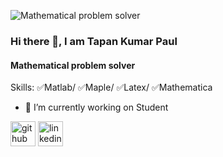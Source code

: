 ![Mathematical problem solver](https://media.licdn.com/dms/image/C5616AQF0gnESUDSu8Q/profile-displaybackgroundimage-shrink_350_1400/0/1607697300968?e=1680134400&v=beta&t=XR2OXwwR9CQbcw8_zUIJrRbIMRSOk_Vs34OyGtkk4Uw)

### Hi there 👋, I am Tapan Kumar Paul
#### Mathematical problem solver


Skills: 
✅Matlab/
✅Maple/
✅Latex/
✅Mathematica

- 🔭 I’m currently working on Student 


[<img src='https://cdn.jsdelivr.net/npm/simple-icons@3.0.1/icons/github.svg' alt='github' height='40'>](https://github.com/tapan82726)  [<img src='https://cdn.jsdelivr.net/npm/simple-icons@3.0.1/icons/linkedin.svg' alt='linkedin' height='40'>](https://www.linkedin.com/in/tapan-paul-🇧🇩-37703b185/)  

